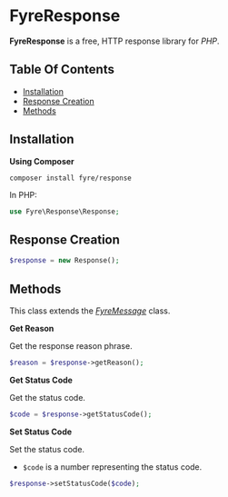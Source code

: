 # FyreResponse

**FyreResponse** is a free, HTTP response library for *PHP*.


## Table Of Contents
- [Installation](#installation)
- [Response Creation](#response-creation)
- [Methods](#methods)



## Installation

**Using Composer**

```
composer install fyre/response
```

In PHP:

```php
use Fyre\Response\Response;
```


## Response Creation

```php
$response = new Response();
```


## Methods

This class extends the [*FyreMessage*](https://github.com/elusivecodes/FyreMessage) class.

**Get Reason**

Get the response reason phrase.

```php
$reason = $response->getReason();
```

**Get Status Code**

Get the status code.

```php
$code = $response->getStatusCode();
```

**Set Status Code**

Set the status code.

- `$code` is a number representing the status code.

```php
$response->setStatusCode($code);
```